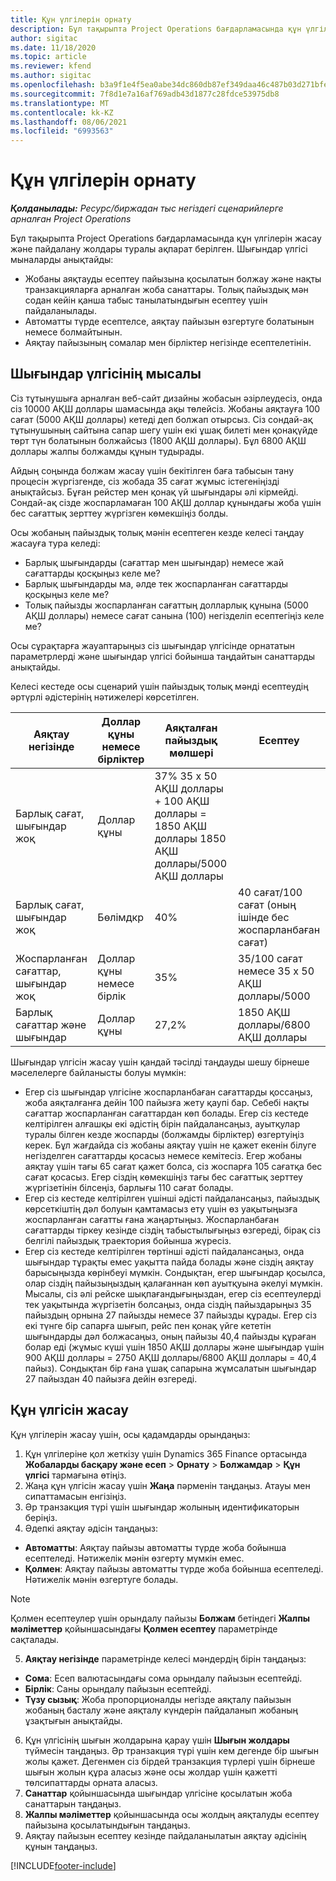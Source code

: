 ```yaml
---
title: Құн үлгілерін орнату
description: Бұл тақырыпта Project Operations бағдарламасында құн үлгілерін жасау және пайдалану жолдары туралы ақпарат берілген.
author: sigitac
ms.date: 11/18/2020
ms.topic: article
ms.reviewer: kfend
ms.author: sigitac
ms.openlocfilehash: b3a9f1e4f5ea0abe34dc860db87ef349daa46c487b03d271bfe207868c521f39
ms.sourcegitcommit: 7f8d1e7a16af769adb43d1877c28fdce53975db8
ms.translationtype: MT
ms.contentlocale: kk-KZ
ms.lasthandoff: 08/06/2021
ms.locfileid: "6993563"
---
```

# <a name="set-up-cost-templates"></a>Құн үлгілерін орнату

_**Қолданылады:** Ресурс/биржадан тыс негіздегі сценарийлерге арналған Project Operations_


Бұл тақырыпта Project Operations бағдарламасында құн үлгілерін жасау және пайдалану жолдары туралы ақпарат берілген. Шығындар үлгісі мыналарды анықтайды:

- Жобаны аяқтауды есептеу пайызына қосылатын болжау және нақты транзакцияларға арналған жоба санаттары. Толық пайыздық мән содан кейін қанша табыс танылатындығын есептеу үшін пайдаланылады.
- Автоматты түрде есептелсе, аяқтау пайызын өзгертуге болатынын немесе болмайтынын.
- Аяқтау пайызының сомалар мен бірліктер негізінде есептелетінін.

## <a name="cost-template-example"></a>Шығындар үлгісінің мысалы

Сіз тұтынушыға арналған веб-сайт дизайны жобасын әзірлеудесіз, онда сіз 10000 АҚШ доллары шамасында ақы төлейсіз. Жобаны аяқтауға 100 сағат (5000 АҚШ доллары) кетеді деп болжап отырсыз. Сіз сондай-ақ тұтынушының сайтына сапар шегу үшін екі ұшақ билеті мен қонақүйде төрт түн болатынын болжайсыз (1800 АҚШ доллары). Бұл 6800 АҚШ доллары жалпы болжамды құнын тудырады.

Айдың соңында болжам жасау үшін бекітілген баға табысын тану процесін жүргізгенде, сіз жобада 35 сағат жұмыс істегеніңізді анықтайсыз. Бұған рейстер мен қонақ үй шығындары әлі кірмейді. Сондай-ақ сізде жоспарламаған 100 АҚШ доллар құнындағы жоба үшін бес сағаттық зерттеу жүргізген көмекшіңіз болды.

Осы жобаның пайыздық толық мәнін есептеген кезде келесі таңдау жасауға тура келеді:

- Барлық шығындарды (сағаттар мен шығындар) немесе жай сағаттарды қосқыңыз келе ме?
- Барлық шығындарды ма, әлде тек жоспарланған сағаттарды қосқыңыз келе ме?
- Толық пайызды жоспарланған сағаттың долларлық құнына (5000 АҚШ доллары) немесе сағат санына (100) негізделіп есептегіңіз келе ме?

Осы сұрақтарға жауаптарыңыз сіз шығындар үлгісінде орнататын параметрлерді және шығындар үлгісі бойынша таңдайтын санаттарды анықтайды.

Келесі кестеде осы сценарий үшін пайыздық толық мәнді есептеудің әртүрлі әдістерінің нәтижелері көрсетілген.

| Аяқтау негізінде | Доллар құны немесе бірліктер | Аяқталған пайыздық мөлшері | Есептеу |
| --- | --- | --- | --- |
| Барлық сағат, шығындар жоқ | Доллар құны | 37% 35 x 50 АҚШ доллары + 100 АҚШ доллары = 1850 АҚШ доллары 1850 АҚШ доллары/5000 АҚШ доллары |
| Барлық сағат, шығындар жоқ | Бөлімдкр | 40% | 40 сағат/100 сағат (оның ішінде бес жоспарланбаған сағат) |
| Жоспарланған сағаттар, шығындар жоқ | Доллар құны немесе бірлік | 35% | 35/100 сағат немесе 35 x 50 АҚШ доллары/5000 |
| Барлық сағаттар және шығындар | Доллар құны | 27,2% | 1850 АҚШ доллары/6800 АҚШ доллары |

Шығындар үлгісін жасау үшін қандай тәсілді таңдауды шешу бірнеше мәселелерге байланысты болуы мүмкін:

- Егер сіз шығындар үлгісіне жоспарланбаған сағаттарды қоссаңыз, жоба аяқталғанға дейін 100 пайызға жету қаупі бар. Себебі нақты сағаттар жоспарланған сағаттардан көп болады. Егер сіз кестеде келтірілген алғашқы екі әдістің бірін пайдалансаңыз, ауытқулар туралы білген кезде жоспарды (болжамды бірліктер) өзгертуіңіз керек. Бұл жағдайда сіз жобаны аяқтау үшін не қажет екенін білуге негізделген сағаттарды қосасыз немесе кемітесіз. Егер жобаны аяқтау үшін тағы 65 сағат қажет болса, сіз жоспарға 105 сағатқа бес сағат қосасыз. Егер сіздің көмекшіңіз тағы бес сағаттық зерттеу жүргізетінін білсеңіз, барлығы 110 сағат болады.
- Егер сіз кестеде келтірілген үшінші әдісті пайдалансаңыз, пайыздық көрсеткіштің дәл болуын қамтамасыз ету үшін өз уақытыңызға жоспарланған сағатты ғана жаңартыңыз. Жоспарланбаған сағаттарды тіркеу кезінде сіздің табыстылығыңыз өзгереді, бірақ сіз белгілі пайыздық траектория бойынша жүресіз.
- Егер сіз кестеде келтірілген төртінші әдісті пайдалансаңыз, онда шығындар тұрақты емес уақытта пайда болады және сіздің аяқтау барысыңызда көрінбеуі мүмкін. Сондықтан, егер шығындар қосылса, олар сіздің пайызыңыздың қалағаннан көп ауытқуына әкелуі мүмкін. Мысалы, сіз әлі рейске шықпағандығыңыздан, егер сіз есептеулерді тек уақытында жүргізетін болсаңыз, онда сіздің пайыздарыңыз 35 пайыздың орнына 27 пайызды немесе 37 пайызды құрады. Егер сіз екі түнге бір сапарға шығып, рейс пен қонақ үйге кететін шығындарды дәл болжасаңыз, оның пайызы 40,4 пайызды құраған болар еді (жұмыс күші үшін 1850 АҚШ доллары және шығындар үшін 900 АҚШ доллары = 2750 АҚШ доллары/6800 АҚШ доллары = 40,4 пайыз). Сондықтан бір ғана ұшақ сапарына жұмсалатын шығындар 27 пайыздан 40 пайызға дейін өзгереді.

## <a name="create-cost-templates"></a>Құн үлгісін жасау
Құн үлгілерін жасау үшін, осы қадамдарды орындаңыз:

1. Құн үлгілеріне қол жеткізу үшін Dynamics 365 Finance ортасында **Жобаларды басқару және есеп** > **Орнату** > **Болжамдар** > **Құн үлгісі** тармағына өтіңіз.
2. Жаңа құн үлгісін жасау үшін **Жаңа** пәрменін таңдаңыз. Атауы мен сипаттамасын енгізіңіз.
3. Әр транзакция түрі үшін шығындар жолының идентификаторын беріңіз.
4. Әдепкі аяқтау әдісін таңдаңыз:

  - **Автоматты**: Аяқтау пайызы автоматты түрде жоба бойынша есептеледі. Нәтижелік мәнін өзгерту мүмкін емес.
  - **Қолмен**: Аяқтау пайызы автоматты түрде жоба бойынша есептеледі. Нәтижелік мәнін өзгертуге болады.

  > [!NOTE]
  > Қолмен есептеулер үшін орындалу пайызы **Болжам** бетіндегі **Жалпы мәліметтер** қойыншасындағы **Қолмен есептеу** параметрінде сақталады.

5. **Аяқтау негізінде** параметрінде келесі мәндердің бірін таңдаңыз:

  - **Сома**: Есеп валютасындағы сома орындалу пайызын есептейді.
  - **Бірлік**: Саны орындалу пайызын есептейді.
  - **Түзу сызық**: Жоба пропорционалды негізде аяқталу пайызын жобаның басталу және аяқталу күндерін пайдаланып жобаның ұзақтығын анықтайды.

6. Құн үлгісінің шығын жолдарына қарау үшін **Шығын жолдары** түймесін таңдаңыз. Әр транзакция түрі үшін кем дегенде бір шығын жолы қажет. Дегенмен сіз бірдей транзакция түрлері үшін бірнеше шығын жолын құра аласыз және осы жолдар үшін қажетті төлсипаттарды орната аласыз.
7. **Санаттар** қойыншасында шығындар үлгісіне қосылатын жоба санаттарын таңдаңыз.
8. **Жалпы мәліметтер** қойыншасында осы жолдың аяқталуды есептеу пайызына қосылатындығын таңдаңыз.
9. Аяқтау пайызын есептеу кезінде пайдаланылатын аяқтау әдісінің құнын таңдаңыз.


[!INCLUDE[footer-include](../includes/footer-banner.md)]